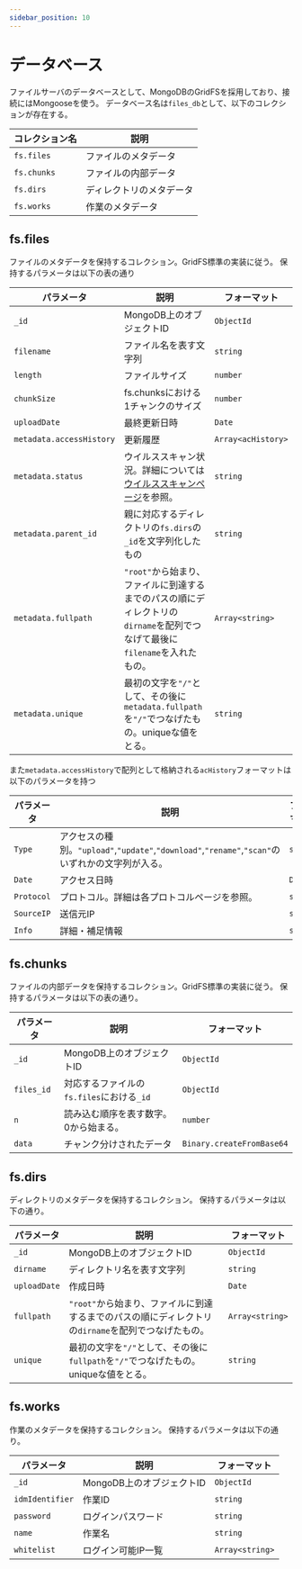 ```yaml
---
sidebar_position: 10
---
```

# データベース
ファイルサーバのデータベースとして、MongoDBのGridFSを採用しており、接続にはMongooseを使う。
データベース名は`files_db`として、以下のコレクションが存在する。

| コレクション名 | 説明                     |
| -------------- | ------------------------ |
| `fs.files`     | ファイルのメタデータ     |
| `fs.chunks`    | ファイルの内部データ     |
| `fs.dirs`      | ディレクトリのメタデータ |
| `fs.works`     | 作業のメタデータ         |

## fs.files
ファイルのメタデータを保持するコレクション。GridFS標準の実装に従う。
保持するパラメータは以下の表の通り

| パラメータ               | 説明                                                                                                                        | フォーマット       |
| ------------------------ | --------------------------------------------------------------------------------------------------------------------------- | ------------------ |
| `_id`                    | MongoDB上のオブジェクトID                                                                                                   | `ObjectId`         |
| `filename`               | ファイル名を表す文字列                                                                                                      | `string`           |
| `length`                 | ファイルサイズ                                                                                                              | `number`           |
| `chunkSize`              | fs.chunksにおける1チャンクのサイズ                                                                                          | `number`           |
| `uploadDate`             | 最終更新日時                                                                                                                | `Date`             |
| `metadata.accessHistory` | 更新履歴                                                                                                                    | `Array<acHistory>` |
| `metadata.status`        | ウイルススキャン状況。詳細については[ウイルススキャンページ](/docs/forDev/fileserver/avscan)を参照。                        | `string`           |
| `metadata.parent_id`     | 親に対応するディレクトリの`fs.dirs`の`_id`を文字列化したもの                                                                | `string`           |
| `metadata.fullpath`      | `"root"`から始まり、ファイルに到達するまでのパスの順にディレクトリの`dirname`を配列でつなげて最後に`filename`を入れたもの。 | `Array<string>`    |
| `metadata.unique`        | 最初の文字を`"/"`として、その後に`metadata.fullpath`を`"/"`でつなげたもの。uniqueな値をとる。                               | `string`           |

また`metadata.accessHistory`で配列として格納される`acHistory`フォーマットは以下のパラメータを持つ

| パラメータ | 説明                                                                                    | フォーマット |
| ---------- | --------------------------------------------------------------------------------------- | ------------ |
| `Type`     | アクセスの種別。`"upload"`,`"update"`,`"download"`,`"rename"`,`"scan"`のいずれかの文字列が入る。 | `string`     |
| `Date`     | アクセス日時                                                                            | `Date`       |
| `Protocol` | プロトコル。詳細は各プロトコルページを参照。                                            | `string`     |
| `SourceIP` | 送信元IP                                                                                | `string`     |
| `Info`     | 詳細・補足情報                                                                          | `string`     |

## fs.chunks
ファイルの内部データを保持するコレクション。GridFS標準の実装に従う。
保持するパラメータは以下の表の通り。

| パラメータ | 説明                                      | フォーマット              |
| ---------- | ----------------------------------------- | ------------------------- |
| `_id`      | MongoDB上のオブジェクトID                 | `ObjectId`                |
| `files_id` | 対応するファイルの`fs.files`における`_id` | `ObjectId`                |
| `n`        | 読み込む順序を表す数字。0から始まる。     | `number`                  |
| `data`     | チャンク分けされたデータ                  | `Binary.createFromBase64` |

## fs.dirs
ディレクトリのメタデータを保持するコレクション。
保持するパラメータは以下の通り。

| パラメータ   | 説明                                                                                                | フォーマット    |
| ------------ | --------------------------------------------------------------------------------------------------- | --------------- |
| `_id`        | MongoDB上のオブジェクトID                                                                           | `ObjectId`      |
| `dirname`    | ディレクトリ名を表す文字列                                                                          | `string`        |
| `uploadDate` | 作成日時                                                                                            | `Date`          |
| `fullpath`   | `"root"`から始まり、ファイルに到達するまでのパスの順にディレクトリの`dirname`を配列でつなげたもの。 | `Array<string>` |
| `unique`     | 最初の文字を`"/"`として、その後に`fullpath`を`"/"`でつなげたもの。uniqueな値をとる。                | `string`        |

## fs.works
作業のメタデータを保持するコレクション。
保持するパラメータは以下の通り。

| パラメータ      | 説明                      | フォーマット    |
| --------------- | ------------------------- | --------------- |
| `_id`           | MongoDB上のオブジェクトID | `ObjectId`      |
| `idmIdentifier` | 作業ID                    | `string`        |
| `password`      | ログインパスワード        | `string`        |
| `name`          | 作業名                    | `string`        |
| `whitelist`     | ログイン可能IP一覧        | `Array<string>` |